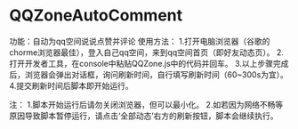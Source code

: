 # QQZoneAutoComment
功能：自动为qq空间说说点赞并评论
使用方法：
1.打开电脑浏览器（谷歌的chorme浏览器最佳），登入自己qq空间，来到qq空间首页（即好友动态页）。
2.打开开发者工具，在console中粘贴QQZone.js中的代码并回车。
3.以上步骤完成后，浏览器会弹出对话框，询问刷新时间，自行填写刷新时间（60~300s为宜）。
4.提交刷新时间后脚本即开始运行。

注：
1.脚本开始运行后请勿关闭浏览器，但可以最小化。
2.如若因为网络不畅等原因导致脚本暂停运行，请点击‘全部动态’右方的刷新按钮，脚本会继续执行。
